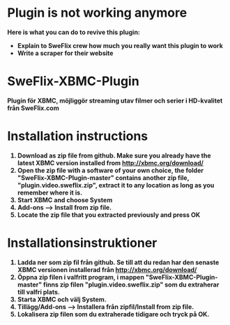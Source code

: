Plugin is not working anymore
===================
<b>Here is what you can do to revive this plugin:
* Explain to SweFlix crew how much you really want this plugin to work
* Write a scraper for their website

SweFlix-XBMC-Plugin
===================

Plugin för XBMC, möjliggör streaming utav filmer och serier i HD-kvalitet från SweFlix.com

Installation instructions
===================

1. Download as zip file from github. Make sure you already have the latest XBMC version installed from http://xbmc.org/download/
2. Open the zip file with a software of your own choice, the folder "SweFlix-XBMC-Plugin-master" contains another zip file, "plugin.video.sweflix.zip", extract it to any location as long as you remember where it is.
3. Start XBMC and choose System
4. Add-ons --> Install from zip file.
5. Locate the zip file that you extracted previously and press OK

Installationsinstruktioner
===================

1. Ladda ner som zip fil från github. Se till att du redan har den senaste XBMC versionen installerad från http://xbmc.org/download/
2. Öppna zip filen i valfritt program, i mappen "SweFlix-XBMC-Plugin-master" finns zip filen "plugin.video.sweflix.zip" som du extraherar till valfri plats.
3. Starta XBMC och välj System.
4. Tillägg/Add-ons --> Installera från zipfil/Install from zip file.
5. Lokalisera zip filen som du extraherade tidigare och tryck på OK.
